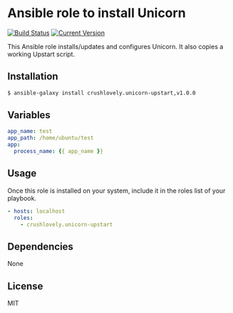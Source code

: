 # Ansible role to install Unicorn

[![Build Status](https://img.shields.io/circleci/project/crushlovely/ansible-unicorn-upstart.svg?style=flat)](https://img.shields.io/circleci/project/crushlovely/ansible-unicorn-upstart)
[![Current Version](http://img.shields.io/github/release/crushlovely/ansible-unicorn-upstart.svg?style=flat)](https://galaxy.ansible.com/list#/roles/1180)

This Ansible role installs/updates and configures Unicorn.  It also copies a working Upstart script.

## Installation

``` bash
$ ansible-galaxy install crushlovely.unicorn-upstart,v1.0.0
```

## Variables

``` yaml
app_name: test
app_path: /home/ubuntu/test
app:
  process_name: {{ app_name }}
```

## Usage

Once this role is installed on your system, include it in the roles list of your playbook.

``` yaml
- hosts: localhost
  roles:
    - crushlovely.unicorn-upstart
```

## Dependencies

None

## License

MIT